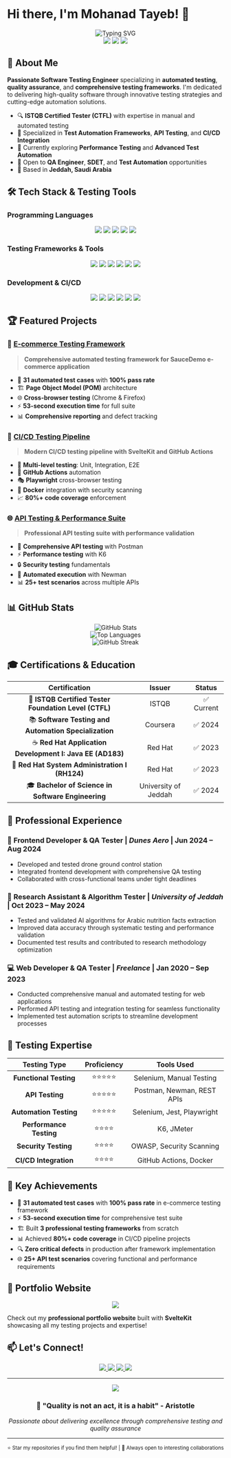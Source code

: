 # Hi there, I'm Mohanad Tayeb! 👋

<div align="center">
  <img src="https://readme-typing-svg.herokuapp.com?font=Fira+Code&size=28&duration=4000&pause=1000&color=2563EB&center=true&vCenter=true&width=600&lines=ISTQB+Certified+Software+Tester;Quality+Assurance+Engineer;Test+Automation+Specialist;API+%26+Performance+Testing+Expert" alt="Typing SVG" />
</div>

<div align="center">
  <img src="https://img.shields.io/badge/ISTQB-Certified%20Tester-blue?style=for-the-badge&logo=checkmarx&logoColor=white"/>
  <img src="https://img.shields.io/badge/Experience-3%2B%20Years-green?style=for-the-badge"/>
  <img src="https://img.shields.io/badge/Focus-Quality%20Assurance-orange?style=for-the-badge"/>
</div>

## 🚀 About Me

**Passionate Software Testing Engineer** specializing in **automated testing**, **quality assurance**, and **comprehensive testing frameworks**. I'm dedicated to delivering high-quality software through innovative testing strategies and cutting-edge automation solutions.

- 🔍 **ISTQB Certified Tester (CTFL)** with expertise in manual and automated testing
- 🎯 Specialized in **Test Automation Frameworks**, **API Testing**, and **CI/CD Integration**
- 🌱 Currently exploring **Performance Testing** and **Advanced Test Automation**
- 💼 Open to **QA Engineer**, **SDET**, and **Test Automation** opportunities
- 📍 Based in **Jeddah, Saudi Arabia**

## 🛠️ Tech Stack & Testing Tools

### Programming Languages
<div align="center">
  <img src="https://img.shields.io/badge/JavaScript-F7DF1E?style=for-the-badge&logo=javascript&logoColor=black"/>
  <img src="https://img.shields.io/badge/Python-3776AB?style=for-the-badge&logo=python&logoColor=white"/>
  <img src="https://img.shields.io/badge/Java-ED8B00?style=for-the-badge&logo=openjdk&logoColor=white"/>
  <img src="https://img.shields.io/badge/TypeScript-007ACC?style=for-the-badge&logo=typescript&logoColor=white"/>
  <img src="https://img.shields.io/badge/C%23-239120?style=for-the-badge&logo=c-sharp&logoColor=white"/>
</div>

### Testing Frameworks & Tools
<div align="center">
  <img src="https://img.shields.io/badge/Selenium-43B02A?style=for-the-badge&logo=selenium&logoColor=white"/>
  <img src="https://img.shields.io/badge/Jest-C21325?style=for-the-badge&logo=jest&logoColor=white"/>
  <img src="https://img.shields.io/badge/Playwright-2EAD33?style=for-the-badge&logo=playwright&logoColor=white"/>
  <img src="https://img.shields.io/badge/Postman-FF6C37?style=for-the-badge&logo=postman&logoColor=white"/>
  <img src="https://img.shields.io/badge/K6-7D64FF?style=for-the-badge&logo=k6&logoColor=white"/>
  <img src="https://img.shields.io/badge/Newman-FF6C37?style=for-the-badge&logo=postman&logoColor=white"/>
</div>

### Development & CI/CD
<div align="center">
  <img src="https://img.shields.io/badge/Node.js-43853D?style=for-the-badge&logo=node.js&logoColor=white"/>
  <img src="https://img.shields.io/badge/React-20232A?style=for-the-badge&logo=react&logoColor=61DAFB"/>
  <img src="https://img.shields.io/badge/Svelte-FF3E00?style=for-the-badge&logo=svelte&logoColor=white"/>
  <img src="https://img.shields.io/badge/GitHub%20Actions-2088FF?style=for-the-badge&logo=github-actions&logoColor=white"/>
  <img src="https://img.shields.io/badge/Docker-2496ED?style=for-the-badge&logo=docker&logoColor=white"/>
  <img src="https://img.shields.io/badge/Git-F05032?style=for-the-badge&logo=git&logoColor=white"/>
</div>

## 🏆 Featured Projects

### 🔬 [E-commerce Testing Framework](https://github.com/mohanadtayeb/ecommerce-testing-framework)
> **Comprehensive automated testing framework for SauceDemo e-commerce application**
- 🎯 **31 automated test cases** with **100% pass rate**
- 🏗️ **Page Object Model (POM)** architecture
- 🌐 **Cross-browser testing** (Chrome & Firefox)
- ⚡ **53-second execution time** for full suite
- 📊 **Comprehensive reporting** and defect tracking

### 🔄 [CI/CD Testing Pipeline](https://github.com/mohanadtayeb/cicd-testing-pipeline)
> **Modern CI/CD testing pipeline with SvelteKit and GitHub Actions**
- 🧪 **Multi-level testing**: Unit, Integration, E2E
- 🚀 **GitHub Actions** automation
- 🎭 **Playwright** cross-browser testing
- 🐳 **Docker** integration with security scanning
- 📈 **80%+ code coverage** enforcement

### 🌐 [API Testing & Performance Suite](https://github.com/mohanadtayeb/API-Testing-and-Performance-Validation-Suite)
> **Professional API testing suite with performance validation**
- 📡 **Comprehensive API testing** with Postman
- ⚡ **Performance testing** with K6
- 🔒 **Security testing** fundamentals
- 🔄 **Automated execution** with Newman
- 📊 **25+ test scenarios** across multiple APIs

## 📊 GitHub Stats

<div align="center">
  <img src="https://github-readme-stats.vercel.app/api?username=mohanadtayeb&show_icons=true&theme=tokyonight&hide_border=true&count_private=true" alt="GitHub Stats" />
</div>

<div align="center">
  <img src="https://github-readme-stats.vercel.app/api/top-langs/?username=mohanadtayeb&layout=compact&theme=tokyonight&hide_border=true" alt="Top Languages" />
</div>

<div align="center">
  <img src="https://github-readme-streak-stats.herokuapp.com/?user=mohanadtayeb&theme=tokyonight&hide_border=true" alt="GitHub Streak" />
</div>

## 🎓 Certifications & Education

<div align="center">

| Certification | Issuer | Status |
|:-------------:|:------:|:------:|
| 🏅 **ISTQB Certified Tester Foundation Level (CTFL)** | ISTQB | ✅ Current |
| 📚 **Software Testing and Automation Specialization** | Coursera | ✅ 2024 |
| ☕ **Red Hat Application Development I: Java EE (AD183)** | Red Hat | ✅ 2023 |
| 🐧 **Red Hat System Administration I (RH124)** | Red Hat | ✅ 2023 |
| 🎓 **Bachelor of Science in Software Engineering** | University of Jeddah | ✅ 2024 |

</div>

## 💼 Professional Experience

### 🚁 **Frontend Developer & QA Tester** | *Dunes Aero* | Jun 2024 – Aug 2024
- Developed and tested drone ground control station
- Integrated frontend development with comprehensive QA testing
- Collaborated with cross-functional teams under tight deadlines

### 🔬 **Research Assistant & Algorithm Tester** | *University of Jeddah* | Oct 2023 – May 2024
- Tested and validated AI algorithms for Arabic nutrition facts extraction
- Improved data accuracy through systematic testing and performance validation
- Documented test results and contributed to research methodology optimization

### 💻 **Web Developer & QA Tester** | *Freelance* | Jan 2020 – Sep 2023
- Conducted comprehensive manual and automated testing for web applications
- Performed API testing and integration testing for seamless functionality
- Implemented test automation scripts to streamline development processes

## 🎯 Testing Expertise

<div align="center">

| Testing Type | Proficiency | Tools Used |
|:------------:|:-----------:|:----------:|
| **Functional Testing** | ⭐⭐⭐⭐⭐ | Selenium, Manual Testing |
| **API Testing** | ⭐⭐⭐⭐⭐ | Postman, Newman, REST APIs |
| **Automation Testing** | ⭐⭐⭐⭐⭐ | Selenium, Jest, Playwright |
| **Performance Testing** | ⭐⭐⭐⭐ | K6, JMeter |
| **Security Testing** | ⭐⭐⭐⭐ | OWASP, Security Scanning |
| **CI/CD Integration** | ⭐⭐⭐⭐ | GitHub Actions, Docker |

</div>

## 🌟 Key Achievements

- 🎯 **31 automated test cases** with **100% pass rate** in e-commerce testing framework
- ⚡ **53-second execution time** for comprehensive test suite
- 🏗️ Built **3 professional testing frameworks** from scratch
- 📊 Achieved **80%+ code coverage** in CI/CD pipeline projects
- 🔍 **Zero critical defects** in production after framework implementation
- 🌐 **25+ API test scenarios** covering functional and performance requirements

## 🎨 Portfolio Website

<div align="center">
  <a href="https://mohanad-tayeb-portfolio.vercel.app">
    <img src="https://img.shields.io/badge/Portfolio-Visit%20My%20Website-2563EB?style=for-the-badge&logo=vercel&logoColor=white"/>
  </a>
</div>

Check out my **professional portfolio website** built with **SvelteKit** showcasing all my testing projects and expertise!

## 📫 Let's Connect!

<div align="center">
  <a href="mailto:mohanad_tayeb@hotmail.com">
    <img src="https://img.shields.io/badge/Email-D14836?style=for-the-badge&logo=gmail&logoColor=white"/>
  </a>
  <a href="https://linkedin.com/in/mohanad-tayeb-94a490159">
    <img src="https://img.shields.io/badge/LinkedIn-0077B5?style=for-the-badge&logo=linkedin&logoColor=white"/>
  </a>
  <a href="https://github.com/mohanadtayeb">
    <img src="https://img.shields.io/badge/GitHub-100000?style=for-the-badge&logo=github&logoColor=white"/>
  </a>
  <a href="tel:+966534078467">
    <img src="https://img.shields.io/badge/Phone-25D366?style=for-the-badge&logo=whatsapp&logoColor=white"/>
  </a>
</div>

---

<div align="center">
  <img src="https://komarev.com/ghpvc/?username=mohanadtayeb&style=for-the-badge&color=2563EB"/>
</div>

<div align="center">
  <h3>💫 "Quality is not an act, it is a habit" - Aristotle</h3>
  <p><em>Passionate about delivering excellence through comprehensive testing and quality assurance</em></p>
</div>

---

<div align="center">
  <sub>⭐ Star my repositories if you find them helpful! | 📧 Always open to interesting collaborations</sub>
</div>
